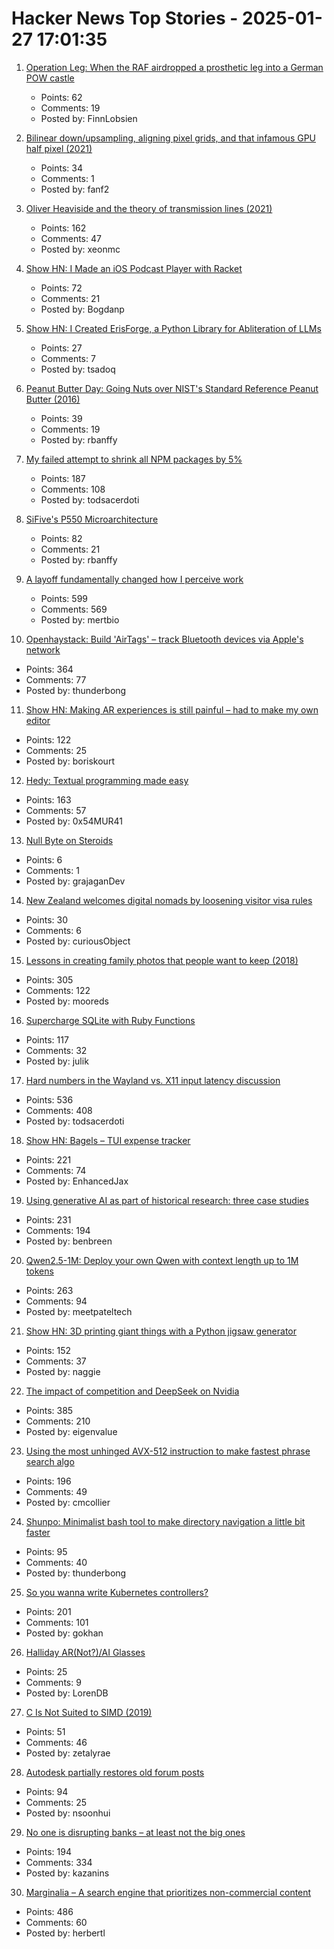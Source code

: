# Hacker News Top Stories - 2025-01-27 17:01:35

1. [Operation Leg: When the RAF airdropped a prosthetic leg into a German POW castle](https://www.rafbf.org/news-and-stories/raf-history/operation-leg-pilot-unlike-any-other)
   - Points: 62
   - Comments: 19
   - Posted by: FinnLobsien

2. [Bilinear down/upsampling, aligning pixel grids, and that infamous GPU half pixel (2021)](https://bartwronski.com/2021/02/15/bilinear-down-upsampling-pixel-grids-and-that-half-pixel-offset/)
   - Points: 34
   - Comments: 1
   - Posted by: fanf2

3. [Oliver Heaviside and the theory of transmission lines (2021)](https://www.pa3fwm.nl/technotes/tn28-heaviside-transmission-lines.html)
   - Points: 162
   - Comments: 47
   - Posted by: xeonmc

4. [Show HN: I Made an iOS Podcast Player with Racket](https://defn.io/2024/11/16/podcatcher/)
   - Points: 72
   - Comments: 21
   - Posted by: Bogdanp

5. [Show HN: I Created ErisForge, a Python Library for Abliteration of LLMs](https://github.com/Tsadoq/ErisForge)
   - Points: 27
   - Comments: 7
   - Posted by: tsadoq

6. [Peanut Butter Day: Going Nuts over NIST's Standard Reference Peanut Butter (2016)](https://www.nist.gov/blogs/taking-measure/going-nuts-over-nists-standard-reference-peanut-butter)
   - Points: 39
   - Comments: 19
   - Posted by: rbanffy

7. [My failed attempt to shrink all NPM packages by 5%](https://evanhahn.com/my-failed-attempt-to-shrink-all-npm-packages-by-5-percent/)
   - Points: 187
   - Comments: 108
   - Posted by: todsacerdoti

8. [SiFive's P550 Microarchitecture](https://chipsandcheese.com/p/inside-sifives-p550-microarchitecture)
   - Points: 82
   - Comments: 21
   - Posted by: rbanffy

9. [A layoff fundamentally changed how I perceive work](https://mertbulan.com/2025/01/26/once-you-are-laid-off-you-will-never-be-the-same-again/)
   - Points: 599
   - Comments: 569
   - Posted by: mertbio

10. [Openhaystack: Build 'AirTags' – track Bluetooth devices via Apple's network](https://github.com/seemoo-lab/openhaystack)
   - Points: 364
   - Comments: 77
   - Posted by: thunderbong

11. [Show HN: Making AR experiences is still painful – had to make my own editor](https://ordinary.space/)
   - Points: 122
   - Comments: 25
   - Posted by: boriskourt

12. [Hedy: Textual programming made easy](https://www.hedy.org/)
   - Points: 163
   - Comments: 57
   - Posted by: 0x54MUR41

13. [Null Byte on Steroids](https://medium.com/@0xold/null-byte-on-steroids-23f8104a25ec)
   - Points: 6
   - Comments: 1
   - Posted by: grajaganDev

14. [New Zealand welcomes digital nomads by loosening visitor visa rules](https://www.abc.net.au/news/2025-01-27/nz-loosens-visitor-visa-rules-to-welcome-digital-nomads/104863564)
   - Points: 30
   - Comments: 6
   - Posted by: curiousObject

15. [Lessons in creating family photos that people want to keep (2018)](https://estherschindler.medium.com/the-old-family-photos-project-lessons-in-creating-family-photos-that-people-want-to-keep-ea3909129943)
   - Points: 305
   - Comments: 122
   - Posted by: mooreds

16. [Supercharge SQLite with Ruby Functions](https://blog.julik.nl/2025/01/supercharge-sqlite-with-ruby-functions)
   - Points: 117
   - Comments: 32
   - Posted by: julik

17. [Hard numbers in the Wayland vs. X11 input latency discussion](https://mort.coffee/home/wayland-input-latency/)
   - Points: 536
   - Comments: 408
   - Posted by: todsacerdoti

18. [Show HN: Bagels – TUI expense tracker](https://github.com/EnhancedJax/Bagels)
   - Points: 221
   - Comments: 74
   - Posted by: EnhancedJax

19. [Using generative AI as part of historical research: three case studies](https://resobscura.substack.com/p/the-leading-ai-models-are-now-very)
   - Points: 231
   - Comments: 194
   - Posted by: benbreen

20. [Qwen2.5-1M: Deploy your own Qwen with context length up to 1M tokens](https://qwenlm.github.io/blog/qwen2.5-1m/)
   - Points: 263
   - Comments: 94
   - Posted by: meetpateltech

21. [Show HN: 3D printing giant things with a Python jigsaw generator](https://calbryant.uk/blog/3d-printing-giant-things-with-jigsaw-generator/)
   - Points: 152
   - Comments: 37
   - Posted by: naggie

22. [The impact of competition and DeepSeek on Nvidia](https://youtubetranscriptoptimizer.com/blog/05_the_short_case_for_nvda)
   - Points: 385
   - Comments: 210
   - Posted by: eigenvalue

23. [Using the most unhinged AVX-512 instruction to make fastest phrase search algo](https://gab-menezes.github.io/2025/01/13/using-the-most-unhinged-avx-512-instruction-to-make-the-fastest-phrase-search-algo.html)
   - Points: 196
   - Comments: 49
   - Posted by: cmcollier

24. [Shunpo: Minimalist bash tool to make directory navigation a little bit faster](https://github.com/egurapha/Shunpo)
   - Points: 95
   - Comments: 40
   - Posted by: thunderbong

25. [So you wanna write Kubernetes controllers?](https://ahmet.im/blog/controller-pitfalls/)
   - Points: 201
   - Comments: 101
   - Posted by: gokhan

26. [Halliday AR(Not?)/AI Glasses](https://kguttag.com/2025/01/25/halliday-arnot-ai-glasses/)
   - Points: 25
   - Comments: 9
   - Posted by: LorenDB

27. [C Is Not Suited to SIMD (2019)](http://blog.vmchale.com/article/notes-c-simd)
   - Points: 51
   - Comments: 46
   - Posted by: zetalyrae

28. [Autodesk partially restores old forum posts](https://forums.autodesk.com/t5/community-announcements/update-on-archiving-idea-boards-and-forums/td-p/13276594)
   - Points: 94
   - Comments: 25
   - Posted by: nsoonhui

29. [No one is disrupting banks – at least not the big ones](https://www.popularfintech.com/p/no-one-is-disrupting-banks)
   - Points: 194
   - Comments: 334
   - Posted by: kazanins

30. [Marginalia – A search engine that prioritizes non-commercial content](https://marginalia-search.com/)
   - Points: 486
   - Comments: 60
   - Posted by: herbertl

